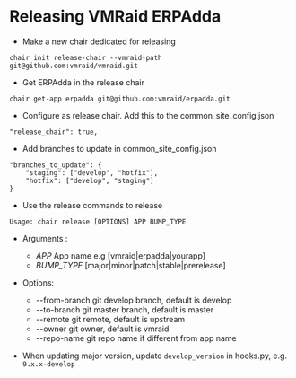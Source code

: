 # Releasing VMRaid ERPAdda

* Make a new chair dedicated for releasing
```
chair init release-chair --vmraid-path git@github.com:vmraid/vmraid.git
```

* Get ERPAdda in the release chair
```
chair get-app erpadda git@github.com:vmraid/erpadda.git
```

* Configure as release chair. Add this to the common_site_config.json
```
"release_chair": true,
```

* Add branches to update in common_site_config.json
```
"branches_to_update": {
    "staging": ["develop", "hotfix"],
    "hotfix": ["develop", "staging"]
}
```

* Use the release commands to release
```
Usage: chair release [OPTIONS] APP BUMP_TYPE
```

* Arguments :
  * _APP_ App name e.g [vmraid|erpadda|yourapp]
  * _BUMP_TYPE_ [major|minor|patch|stable|prerelease]
* Options:
  * --from-branch git develop branch, default is develop
  * --to-branch git master branch, default is master
  * --remote git remote, default is upstream
  * --owner git owner, default is vmraid
  * --repo-name git repo name if different from app name
  
* When updating major version, update `develop_version` in hooks.py, e.g. `9.x.x-develop`
